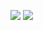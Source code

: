 ![](https://github-readme-stats.vercel.app/api?username=你的用户名&show_icons=true&theme=dark&count_private=true)
![](https://github-readme-stats.vercel.app/api/top-langs/?username=你的用户名&theme=dark&layout=compact)
